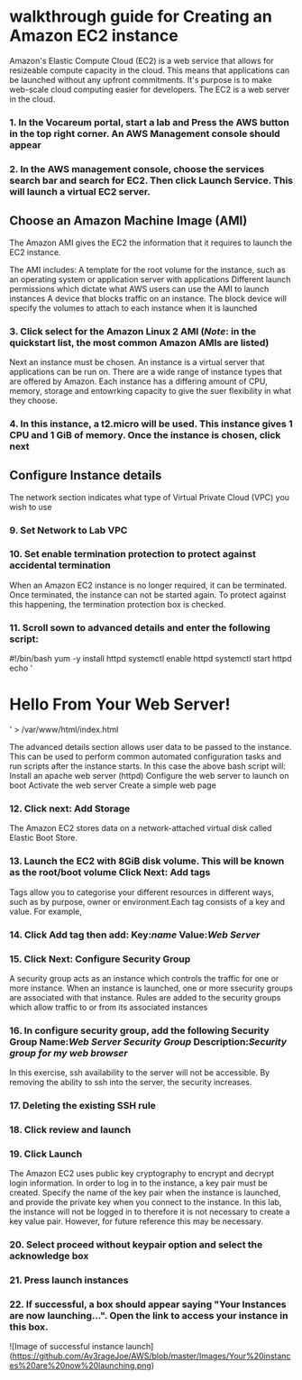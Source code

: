 # **walkthrough guide for Creating an Amazon EC2 instance**

Amazon's Elastic Compute Cloud (EC2) is a web service that allows for resizeable compute capacity in the cloud. This means that applications can be launched without any upfront commitments. It's purpose is to make web-scale cloud computing easier for developers. The EC2 is a web server in the cloud.

### 1. In the Vocareum portal, start a lab and Press the AWS button in the top right corner. An AWS Management console should appear
### 2. In the AWS management console, choose the services search bar and search for EC2. Then click Launch Service. This will launch a virtual EC2 server. 

## Choose an Amazon Machine Image (AMI)

The Amazon AMI gives the EC2 the information that it requires to launch the EC2 instance. 

The AMI includes:
  A template for the root volume for the instance, such as an operating system or application server with applications
  Different launch permissions which dictate what AWS users can use the AMI to launch instances
  A device that blocks traffic on an instance. The block device will specify the volumes to attach to each instance when it is launched
  
### 3. Click select for the Amazon Linux 2 AMI (*Note*: in the quickstart list, the most common Amazon AMIs are listed)

Next an instance must be chosen. An instance is a virtual server that applications can be run on. There are a wide range of instance types that are offered by Amazon. Each instance has a differing amount of CPU, memory, storage and entowrking capacity to give the suer flexibility in what they choose. 

### 4. In this instance, a t2.micro will be used. This instance gives 1 CPU and 1 GiB of memory. Once the instance is chosen, click next

## Configure Instance details

The network section indicates what type of Virtual Private Cloud (VPC) you wish to use 

### 9. Set Network to Lab VPC

### 10. Set enable termination protection to protect against accidental termination
When an Amazon EC2 instance is no longer required, it can be terminated. Once terminated, the instance can not be started again. To protect against this happening, the termination protection box is checked.

### 11. Scroll sown to advanced details and enter the following script:

  #!/bin/bash
  yum -y install httpd
  systemctl enable httpd
  systemctl start httpd
  echo '<html><h1>Hello From Your Web Server!</h1></html>' > /var/www/html/index.html
 
The advanced details section allows user data to be passed to the instance. This can be used to perform common automated configuration tasks and run scripts after the instance starts. 
In this case the above bash script will:
  Install an apache web server (httpd)
  Configure the web server to launch on boot
  Activate the web server 
  Create a simple web page
  
### 12. Click next: Add Storage

The Amazon EC2 stores data on a network-attached virtual disk called Elastic Boot Store. 

### 13. Launch the EC2 with 8GiB disk volume. This will be known as the root/boot volume Click Next: Add tags

Tags allow you to categorise your different resources in different ways, such as by purpose, owner or environment.Each tag consists of a key and value. For example, 

### 14. Click Add tag then add: **Key**:*name* **Value**:*Web Server*

### 15. Click Next: Configure Security Group

A security group acts as an instance which controls the traffic for one or more instance. When an instance is launched, one or more ssecurity groups are associated with that instance. Rules are added to the security groups which allow traffic to or from its associated instances

### 16. In configure security group, add the following **Security Group Name**:*Web Server Security Group* **Description**:*Security group for my web browser*

In this exercise, ssh availability to the server will not be accessible. By removing the ability to ssh into the server, the security increases. 

### 17. Deleting the existing SSH rule

### 18. Click review and launch

### 19. Click Launch

The Amazon EC2 uses public key cryptography to encrypt and decrypt login information. In order to log in to the instance, a key pair must be created. Specify the name of the key pair when the instance is launched, and provide the private key when you connect to the instance.
In this lab, the instance will not be logged in to therefore it is not necessary to create a key value pair. However, for future reference this may be necessary.

### 20. Select proceed without keypair option and select the acknowledge box

### 21. Press launch instances

### 22. If successful, a box should appear saying "Your Instances are now launching...". Open the link to access your instance in this box.

![Image of successful instance launch]
(https://github.com/Av3rageJoe/AWS/blob/master/Images/Your%20instances%20are%20now%20launching.png)
